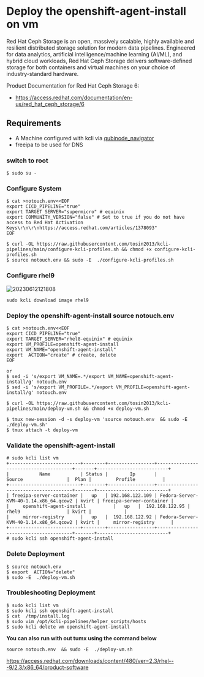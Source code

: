 # Deploy the openshift-agent-install on vm

Red Hat Ceph Storage is an open, massively scalable, highly available and resilient distributed storage solution for modern data pipelines. Engineered for data analytics, artificial intelligence/machine learning (AI/ML), and hybrid cloud workloads, Red Hat Ceph Storage delivers software-defined storage for both containers and virtual machines on your choice of industry-standard hardware.

Product Documentation for Red Hat Ceph Storage 6:
 * https://access.redhat.com/documentation/en-us/red_hat_ceph_storage/6


## Requirements
* A Machine configured with kcli via [qubinode_navigator](https://github.com/tosin2013/qubinode_navigator)
* freeipa to be used for DNS

### switch to root
```
$ sudo su - 
```

### Configure System 
```
$ cat >notouch.env<<EOF
export CICD_PIPELINE="true" 
export TARGET_SERVER="supermicro" # equinix 
export COMMUNITY_VERSION="false" # Set to true if you do not have access to Red Hat Activation Keys\r\n\r\nhttps://access.redhat.com/articles/1378093"
EOF

$ curl -OL https://raw.githubusercontent.com/tosin2013/kcli-pipelines/main/configure-kcli-profiles.sh && chmod +x configure-kcli-profiles.sh
$ source notouch.env && sudo -E  ./configure-kcli-profiles.sh 
```

### Configure rhel9 
![20230612121808](https://i.imgur.com/ho68kF9.png)
```
sudo kcli download image rhel9
```

### Deploy the openshift-agent-install source notouch.env 
```
$ cat >notouch.env<<EOF
export CICD_PIPELINE="true" 
export TARGET_SERVER="rhel8-equinix" # equinix 
export VM_PROFILE=openshift-agent-install
export VM_NAME="openshift-agent-install"
export  ACTION="create" # create, delete
EOF

or 
$ sed -i 's/export VM_NAME=.*/export VM_NAME=openshift-agent-install/g' notouch.env
$ sed -i 's/export VM_PROFILE=.*/export VM_PROFILE=openshift-agent-install/g' notouch.env

$ curl -OL https://raw.githubusercontent.com/tosin2013/kcli-pipelines/main/deploy-vm.sh && chmod +x deploy-vm.sh

$ tmux new-session -d -s deploy-vm 'source notouch.env  && sudo -E  ./deploy-vm.sh'
$ tmux attach -t deploy-vm
```

### Validate the openshift-agent-install
```
# sudo kcli list vm 
+--------------------------+--------+-----------------+---------------------------------------+-------+--------------------------+
|           Name           | Status |        Ip       |                 Source                |  Plan |         Profile          |
+--------------------------+--------+-----------------+---------------------------------------+-------+--------------------------+
| freeipa-server-container |   up   | 192.168.122.109 | Fedora-Server-KVM-40-1.14.x86_64.qcow2 | kvirt | freeipa-server-container |
|     openshift-agent-install          |   up   |  192.168.122.95 |                 rhel9                 | kvirt |            |
|     mirror-registry      |   up   |  192.168.122.92 | Fedora-Server-KVM-40-1.14.x86_64.qcow2 | kvirt |     mirror-registry      |
+--------------------------+--------+-----------------+---------------------------------------+-------+--------------------------+
# sudo kcli ssh openshift-agent-install
```

### Delete Deployment 
```
$ source notouch.env
$ export  ACTION="delete" 
$ sudo -E  ./deploy-vm.sh
```

### Troubleshooting Deployment
```
$ sudo kcli list vm
$ sudo kcli ssh openshift-agent-install
$ cat  /tmp/install.log
$ sudo vim /opt/kcli-pipelines/helper_scripts/hosts
$ sudo kcli delete vm openshift-agent-install
``` 

**You can also run with out tumx using the command below**
```
source notouch.env  && sudo -E  ./deploy-vm.sh
```

https://access.redhat.com/downloads/content/480/ver=2.3/rhel---9/2.3/x86_64/product-software
